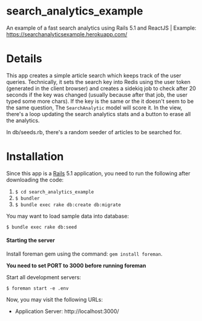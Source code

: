 # search_analytics_example
An example of a fast search analytics using Rails 5.1 and ReactJS | Example: https://searchanalyticsexample.herokuapp.com/

# Details

This app creates a simple article search which keeps track of the user queries.
Technically, it sets the search key into Redis using the user token (generated in the client browser) and creates a sidekiq job to check after 20 seconds if the key was changed (usually because after that job, the user typed some more chars). If the key is the same or the it doesn't seem to be the same question, The ```SearchAnalytic``` model will score it.
In the view, there's a loop updating the search analytics stats and a button to erase all the analytics.

In db/seeds.rb, there's a random seeder of articles to be searched for.

# Installation
Since this app is a [Rails](http://rubyonrails.org) 5.1 application, you need to run the following after downloading the code:

  1. `$ cd search_analytics_example`
  2. `$ bundler`
  3. `$ bundle exec rake db:create db:migrate`

You may want to load sample data into database:

`$ bundle exec rake db:seed`

#### Starting the server
Install foreman gem using the command: `gem install foreman`.

**You need to set PORT to 3000 before running foreman**

Start all development servers:

`$ foreman start -e .env`

Now, you may visit the following URLs:

* Application Server: http://localhost:3000/
